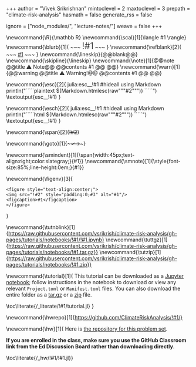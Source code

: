 
+++
author = "Vivek Srikrishnan"
mintoclevel = 2
maxtoclevel = 3
prepath = "climate-risk-analysis"
hasmath = false
generate_rss = false

ignore = ["node_modules/", "lecture-notes/"]
weave = false
+++

<!--
Add here global latex commands to use throughout your pages.
-->
\newcommand{\R}{\mathbb R}
\newcommand{\scal}[1]{\langle #1 \rangle}
\newcommand{\blurb}[1]{
    ~~~
    <span style="font-size:24px;font-weight:300;">!#1</span>
    ~~~
}
\newcommand{\refblank}[2]{
    ~~~
    <a href="!#2" target="_blank" rel="noopener noreferrer">#1</a>
    ~~~
}
\newcommand{\lineskip}{@@blank@@} 
\newcommand{\skipline}{\lineskip} 
\newcommand{\note}[1]{@@note @@title ⚠ Note@@ @@contents #1 @@ @@} 
\newcommand{\warn}[1]{@@warning @@title ⚠ Warning!@@ @@contents #1 @@ @@}

\newcommand{\esc}[2]{ julia:esc__!#1 #hideall using Markdown println("\`\`\`\`\`plaintext $(Markdown.htmlesc(raw"""#2""")) \`\`\`\`\`") \textoutput{esc__!#1} }

\newcommand{\esch}[2]{ julia:esc__!#1 #hideall using Markdown println("\`\`\`\`\`html $(Markdown.htmlesc(raw"""#2""")) \`\`\`\`\`") \textoutput{esc__!#1} }

\newcommand{\span}[2]{~~~~~~!#2~~~~~~}

\newcommand{\goto}[1]{~~~✓→~~~}

\newcommand{\smindent}[1]{\span{width:45px;text-align:right;color:slategray;}{#1}} \newcommand{\smnote}[1]{\style{font-size:85%;line-height:0em;}{#1}}

\newcommand{\figenv}[3]{
~~~
<figure style="text-align:center;">
<img src="!#2" style="padding:0;#3" alt="#1"/>
<figcaption>#1</figcaption>
</figure>
~~~
}

\newcommand{\tutnblink}[1]{https://raw.githubusercontent.com/vsrikrish/climate-risk-analysis/gh-pages/tutorials/notebooks/!#1/!#1.ipynb}
\newcommand{\tuttgz}[1]{https://raw.githubusercontent.com/vsrikrish/climate-risk-analysis/gh-pages/tutorials/notebooks/!#1.tar.gz}}
\newcommand{\tutzip}[1]{https://raw.githubusercontent.com/vsrikrish/climate-risk-analysis/gh-pages/tutorials/notebooks/!#1.zip}}

\newcommand{\tutorial}[1]{ 
This tutorial can be downloaded as a [Jupyter notebook](\tutnblink{#1}); follow instructions in the notebook to download or view any relevant `Project.toml` or `Manifest.toml` files. You can also download the entire folder as a [tar.gz](\tuttgz{#1}) or a [zip](\tutzip{#1}) file.

\toc\literate{/_literate/!#1/tutorial.jl} }

\newcommand{\hwrepo}[1]{https://github.com/ClimateRiskAnalysis/!#1/}

\newcommand{\hw}[1]{ 
Here is [the repository for this problem set](\hwrepo{#1}). 

**If you are enrolled in the class, make sure you use the GitHub Classroom link from the Ed Discussion Board rather than downloading directly**.

\toc\literate{/_hw/!#1/!#1.jl}}
